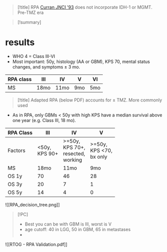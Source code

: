 >[!title]
> RPA [Curran JNCI '93](https://www.ncbi.nlm.nih.gov/pubmed/8478956) does not incorporate IDH-1 or MGMT. Pre-TMZ era

>[!summary] 
# results
- WHO 4 = Class III-VI
- Most important: 50y, histology (AA or GBM), KPS 70, mental status changes, and symptoms ± 3 mo.

|RPA class|III|IV|V|VI|
|---|---|---|---|---|
|MS|18mo|11mo|9mo|5mo|
    
>[!title]
> Adapted RPA (below PDF) accounts for ± TMZ. More commonly used
- As in RPA, only GBMs < 50y with high KPS have a median survival above one year (e.g. Class III, 18 mo).

|RPA Class|III|IV|V|
|---|---|---|---|
|Factors|<50y,  <br>KPS 90+|>=50y,  <br>KPS 70+,  <br>resected,  <br>working|>=50y,  <br>KPS <70,  <br>bx only|
|MS|18mo|11mo|9mo|
|OS 1y|70|46|28|
|OS 3y|20|7|1|
|OS 5y|14|4|0|
![[RPA_decision_tree.png]]
>[!PC]
>- Best you can be with GBM is III, worst is V
>- age cutoff: 40 in LGG, 50 in GBM, 65 in metastases
>- 


![[RTOG - RPA Validation.pdf]]